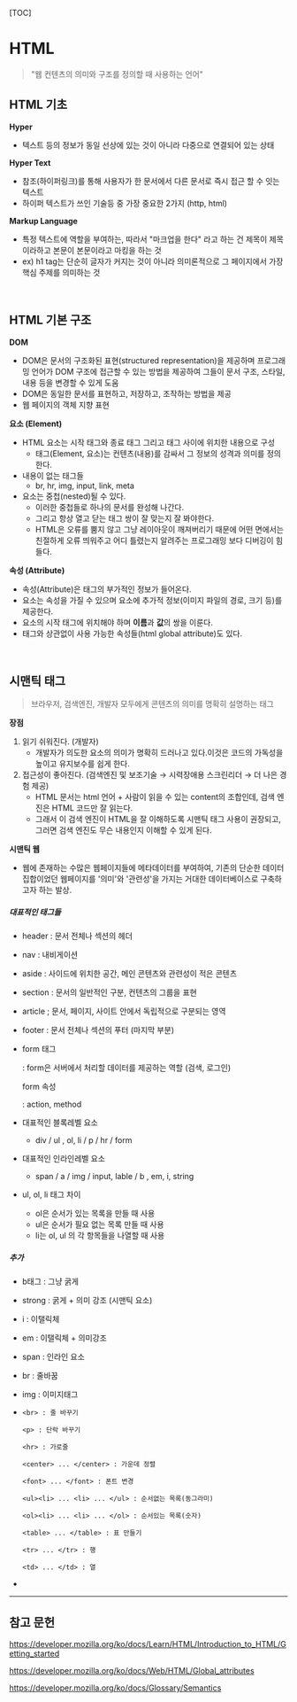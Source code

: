 [TOC]

# HTML

> "웹 컨텐츠의 의미와 구조를 정의할 때 사용하는 언어"

## HTML 기초

**Hyper**

- 텍스트 등의 정보가 동일 선상에 있는 것이 아니라 다중으로 연결되어 있는 상태

**Hyper Text**

- 참조(하이퍼링크)를 통해 사용자가 한 문서에서 다른 문서로 즉시 접근 할 수 잇는 텍스트
- 하이퍼 텍스트가 쓰인 기술등 중 가장 중요한 2가지 (http, html)

**Markup Language**

- 특정 텍스트에 역할을 부여하는, 따라서 "마크업을 한다" 라고 하는 건 제목이 제목이라하고 본문이 본문이라고 마킹을 하는 것
- ex) h1 tag는 단순히 글자가 커지는 것이 아니라 의미론적으로 그 페이지에서 가장 핵심 주제를 의미하는 것

<br>

## HTML 기본 구조

**DOM**

- DOM은 문서의 구조화된 표현(structured representation)을 제공하며 프로그래밍 언어가 DOM 구조에 접근할 수 있는 방법을 제공하여 그들이 문서 구조, 스타일, 내용 등을 변경할 수 있게 도움
- DOM은 동일한 문서를 표현하고, 저장하고, 조작하는 방법을 제공
- 웹 페이지의 객체 지향 표현

**요소 (Element)**

- HTML 요소는 시작 태그와 종료 태그 그리고 태그 사이에 위치한 내용으로 구성
  - 태그(Element, 요소)는 컨텐츠(내용)를 감싸서 그 정보의 성격과 의미를 정의 한다.
- 내용이 없는 태그들
  - br, hr, img, input, link, meta
- 요소는 중첩(nested)될 수 있다.
  - 이러한 중첩들로 하나의 문서를 완성해 나간다.
  - 그리고 항상 열고 닫는 태그 쌍이 잘 맞는지 잘 봐야한다.
  - HTML은 오류를 뿜지 않고 그냥 레이아웃이 깨져버리기 때문에 어떤 면에서는 친절하게 오류 띄워주고 어디 틀렸는지 알려주는 프로그래밍 보다 디버깅이 힘들다.

**속성 (Attribute)**

- 속성(Attribute)은 태그의 부가적인 정보가 들어온다.
- 요소는 속성을 가질 수 있으며 요소에 추가적 정보(이미지 파일의 경로, 크기 등)를 제공한다. 
- 요소의 시작 태그에 위치해야 하며 **이름**과 **값**의 쌍을 이룬다.
- 태그와 상관없이 사용 가능한 속성들(html global attribute)도 있다.

<br>

## 시맨틱 태그

> 브라우저, 검색엔진, 개발자 모두에게 콘텐츠의 의미를 명확히 설명하는 태그

**장점**

1. 읽기 쉬워진다. (개발자)
   - 개발자가 의도한 요소의 의미가 명확히 드러나고 있다.이것은 코드의 가독성을 높이고 유지보수를 쉽게 한다.
2. 접근성이 좋아진다. (검색엔진 및 보조기술 → 시력장애용 스크린리더 → 더 나은 경험 제공)
   - HTML 문서는 html 언어 + 사람이 읽을 수 있는 content의 조합인데, 검색 엔진은 HTML 코드만 잘 읽는다.
   - 그래서 이 검색 엔진이 HTML을 잘 이해하도록 시맨틱 태그 사용이 권장되고, 그러면 검색 엔진도 무슨 내용인지 이해할 수 있게 된다.

**시맨틱 웹**

- 웹에 존재하는 수많은 웹페이지들에 메타데이터를 부여하여, 기존의 단순한 데이터 집합이었던 웹페이지를 '의미'와 '관련성'을 가지는 거대한 데이터베이스로 구축하고자 하는 발상.

  

##### 대표적인 태그들

- header : 문서 전체나 섹션의 헤더

- nav : 내비게이션

- aside : 사이드에 위치한 공간, 메인 콘텐츠와 관련성이 적은 콘텐츠

- section : 문서의 일반적인 구분, 컨텐츠의 그룹을 표현

- article ; 문서, 페이지, 사이트 안에서 독립적으로 구분되는 영역

- footer : 문서 전체나 섹션의 푸터 (마지막 부분)

- form 태그

  : form은 서버에서 처리할 데이터를 제공하는 역할 (검색, 로그인)

  form 속성 

  : action, method

- 대표적인 블록레벨 요소

  - div / ul , ol, li / p / hr / form

- 대표적인 인라인레벨 요소

  - span / a / img / input, lable / b , em, i, string 
  
- ul, ol, li 태그 차이

  - ol은 순서가 있는 목록을 만들 때 사용
  - ul은 순서가 필요 없는 목록 만들 때 사용
  - li는 ol, ul 의 각 항목들을 나열할 때 사용



##### 추가

- b태그 : 그냥 굵게

- strong : 굵게 + 의미 강조 (시맨틱 요소)

- i : 이탤릭체

- em : 이탤릭체 + 의미강조 

- span : 인라인 요소

- br : 줄바꿈

- img : 이미지태그

- ```
  <br> : 줄 바꾸기
  
  <p> : 단락 바꾸기
  
  <hr> : 가로줄
  
  <center> ... </center> : 가운데 정렬
  
  <font> ... </font> : 폰트 변경
  
  <ul><li> ... <li> ... </ul> : 순서없는 목록(동그라미)
  
  <ol><li> ... <li> ... </ol> : 순서있는 목록(숫자)
  
  <table> ... </table> : 표 만들기
  
  <tr> ... </tr> : 행
  
  <td> ... </td> : 열
  ```

- 



---

## 참고 문헌

https://developer.mozilla.org/ko/docs/Learn/HTML/Introduction_to_HTML/Getting_started

https://developer.mozilla.org/ko/docs/Web/HTML/Global_attributes

https://developer.mozilla.org/ko/docs/Glossary/Semantics